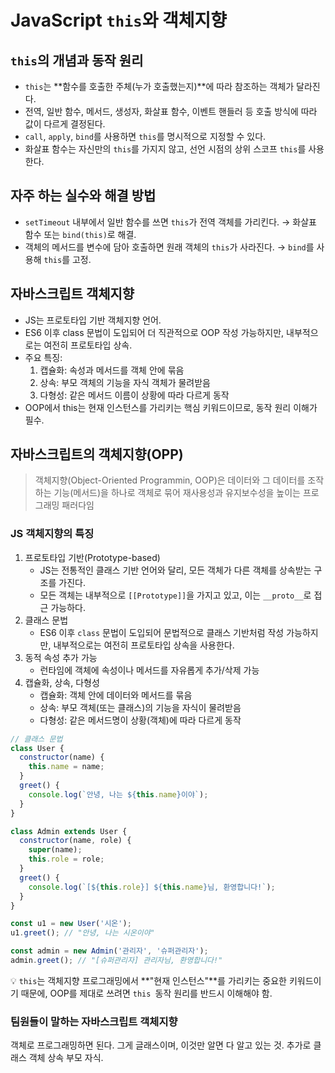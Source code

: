 # JavaScript `this`와 객체지향

## `this`의 개념과 동작 원리

- `this`는 **함수를 호출한 주체(누가 호출했는지)**에 따라 참조하는 객체가 달라진다.
- 전역, 일반 함수, 메서드, 생성자, 화살표 함수, 이벤트 핸들러 등 호출 방식에 따라 값이 다르게 결정된다.
- `call`, `apply`, `bind`를 사용하면 `this`를 명시적으로 지정할 수 있다.
- 화살표 함수는 자신만의 `this`를 가지지 않고, 선언 시점의 상위 스코프 `this`를 사용한다.

## 자주 하는 실수와 해결 방법

- `setTimeout` 내부에서 일반 함수를 쓰면 `this`가 전역 객체를 가리킨다. → 화살표 함수 또는 `bind(this)`로 해결.
- 객체의 메서드를 변수에 담아 호출하면 원래 객체의 `this`가 사라진다. → `bind`를 사용해 `this`를 고정.

## 자바스크립트 객체지향

- JS는 프로토타입 기반 객체지향 언어.
- ES6 이후 class 문법이 도입되어 더 직관적으로 OOP 작성 가능하지만, 내부적으로는 여전히 프로토타입 상속.
- 주요 특징:
  1. 캡슐화: 속성과 메서드를 객체 안에 묶음
  2. 상속: 부모 객체의 기능을 자식 객체가 물려받음
  3. 다형성: 같은 메서드 이름이 상황에 따라 다르게 동작
- OOP에서 this는 현재 인스턴스를 가리키는 핵심 키워드이므로, 동작 원리 이해가 필수.

## 자바스크립트의 객체지향(OPP)

> 객체지향(Object-Oriented Programmin, OOP)은 데이터와 그 데이터를 조작하는 기능(메서드)을 하나로 객체로 묶어 재사용성과 유지보수성을 높이는 프로그래밍 패러다임

### JS 객체지향의 특징

1. 프로토타입 기반(Prototype-based)
   - JS는 전통적인 클래스 기반 언어와 달리, 모든 객체가 다른 객체를 상속받는 구조를 가진다.
   - 모든 객체는 내부적으로 `[[Prototype]]`을 가지고 있고, 이는 `__proto__`로 접근 가능하다.
2. 클래스 문법
   - ES6 이후 `class` 문법이 도입되어 문법적으로 클래스 기반처럼 작성 가능하지만, 내부적으로는 여전히 프로토타입 상속을 사용한다.
3. 동적 속성 추가 가능
   - 런타임에 객체에 속성이나 메서드를 자유롭게 추가/삭제 가능
4. 캡슐화, 상속, 다형성
   - 캡슐화: 객체 안에 데이터와 메서드를 묶음
   - 상속: 부모 객체(또는 클래스)의 기능을 자식이 물려받음
   - 다형성: 같은 메서드명이 상황(객체)에 따라 다르게 동작

```javascript
// 클래스 문법
class User {
  constructor(name) {
    this.name = name;
  }
  greet() {
    console.log(`안녕, 나는 ${this.name}이야`);
  }
}

class Admin extends User {
  constructor(name, role) {
    super(name);
    this.role = role;
  }
  greet() {
    console.log(`[${this.role}] ${this.name}님, 환영합니다!`);
  }
}

const u1 = new User('시온');
u1.greet(); // "안녕, 나는 시온이야"

const admin = new Admin('관리자', '슈퍼관리자');
admin.greet(); // "[슈퍼관리자] 관리자님, 환영합니다!"
```

💡 `this`는 객체지향 프로그래밍에서 **"현재 인스턴스"**를 가리키는 중요한 키워드이기 때문에, OOP를 제대로 쓰려면 `this `동작 원리를 반드시 이해해야 함.

### 팀원들이 말하는 자바스크립트 객체지향

객체로 프로그래밍하면 된다.
그게 글래스이며, 이것만 알면 다 알고 있는 것.
추가로 클래스 객체 상속 부모 자식.
